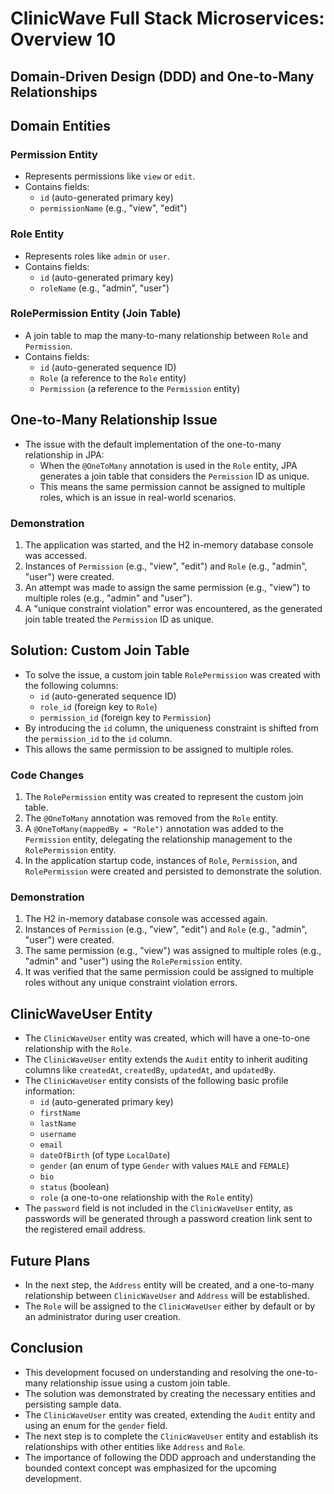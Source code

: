 # ClinicWave Full Stack Microservices: Overview 10

## Domain-Driven Design (DDD) and One-to-Many Relationships

## Domain Entities
### Permission Entity
- Represents permissions like `view` or `edit`.
- Contains fields:
  - `id` (auto-generated primary key)
  - `permissionName` (e.g., "view", "edit")

### Role Entity
- Represents roles like `admin` or `user`.
- Contains fields:
  - `id` (auto-generated primary key)
  - `roleName` (e.g., "admin", "user")

### RolePermission Entity (Join Table)
- A join table to map the many-to-many relationship between `Role` and `Permission`.
- Contains fields:
  - `id` (auto-generated sequence ID)
  - `Role` (a reference to the `Role` entity)
  - `Permission` (a reference to the `Permission` entity)

## One-to-Many Relationship Issue
- The issue with the default implementation of the one-to-many relationship in JPA:
  - When the `@OneToMany` annotation is used in the `Role` entity, JPA generates a join table that considers the `Permission` ID as unique.
  - This means the same permission cannot be assigned to multiple roles, which is an issue in real-world scenarios.

### Demonstration
1. The application was started, and the H2 in-memory database console was accessed.
2. Instances of `Permission` (e.g., "view", "edit") and `Role` (e.g., "admin", "user") were created.
3. An attempt was made to assign the same permission (e.g., "view") to multiple roles (e.g., "admin" and "user").
4. A "unique constraint violation" error was encountered, as the generated join table treated the `Permission` ID as unique.

## Solution: Custom Join Table
- To solve the issue, a custom join table `RolePermission` was created with the following columns:
  - `id` (auto-generated sequence ID)
  - `role_id` (foreign key to `Role`)
  - `permission_id` (foreign key to `Permission`)
- By introducing the `id` column, the uniqueness constraint is shifted from the `permission_id` to the `id` column.
- This allows the same permission to be assigned to multiple roles.

### Code Changes
1. The `RolePermission` entity was created to represent the custom join table.
2. The `@OneToMany` annotation was removed from the `Role` entity.
3. A `@OneToMany(mappedBy = "Role")` annotation was added to the `Permission` entity, delegating the relationship management to the `RolePermission` entity.
4. In the application startup code, instances of `Role`, `Permission`, and `RolePermission` were created and persisted to demonstrate the solution.

### Demonstration
1. The H2 in-memory database console was accessed again.
2. Instances of `Permission` (e.g., "view", "edit") and `Role` (e.g., "admin", "user") were created.
3. The same permission (e.g., "view") was assigned to multiple roles (e.g., "admin" and "user") using the `RolePermission` entity.
4. It was verified that the same permission could be assigned to multiple roles without any unique constraint violation errors.

## ClinicWaveUser Entity
- The `ClinicWaveUser` entity was created, which will have a one-to-one relationship with the `Role`.
- The `ClinicWaveUser` entity extends the `Audit` entity to inherit auditing columns like `createdAt`, `createdBy`, `updatedAt`, and `updatedBy`.
- The `ClinicWaveUser` entity consists of the following basic profile information:
  - `id` (auto-generated primary key)
  - `firstName`
  - `lastName`
  - `username`
  - `email`
  - `dateOfBirth` (of type `LocalDate`)
  - `gender` (an enum of type `Gender` with values `MALE` and `FEMALE`)
  - `bio`
  - `status` (boolean)
  - `role` (a one-to-one relationship with the `Role` entity)
- The `password` field is not included in the `ClinicWaveUser` entity, as passwords will be generated through a password creation link sent to the registered email address.

## Future Plans
- In the next step, the `Address` entity will be created, and a one-to-many relationship between `ClinicWaveUser` and `Address` will be established.
- The `Role` will be assigned to the `ClinicWaveUser` either by default or by an administrator during user creation.

## Conclusion
- This development focused on understanding and resolving the one-to-many relationship issue using a custom join table.
- The solution was demonstrated by creating the necessary entities and persisting sample data.
- The `ClinicWaveUser` entity was created, extending the `Audit` entity and using an enum for the `gender` field.
- The next step is to complete the `ClinicWaveUser` entity and establish its relationships with other entities like `Address` and `Role`.
- The importance of following the DDD approach and understanding the bounded context concept was emphasized for the upcoming development.